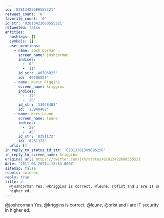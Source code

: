 ```yaml
---
id: '82813422680555521'
retweet_count: '0'
favorite_count: '0'
id_str: '82813422680555521'
retweeted: false
entities:
  hashtags: []
  symbols: []
  user_mentions:
    - name: Josh Corman ♘
      screen_name: joshcorman
      indices:
        - '0'
        - '11'
      id_str: '40706825'
      id: '40706825'
    - name: Kevin Riggins
      screen_name: kriggins
      indices:
        - '17'
        - '26'
      id_str: '13948402'
      id: '13948402'
    - name: Kees Leune
      screen_name: leune
      indices:
        - '39'
        - '45'
      id_str: '8251172'
      id: '8251172'
  urls: []
in_reply_to_status_id_str: '82811781369696256'
in_reply_to_screen_name: kriggins
original_url: https://twitter.com/jth/status/82813422680555521
date: '2011-06-20T14:13:53.000Z'
sitemap: false
robots: noindex
reply: true
title: >-
  @joshcorman Yes, @kriggins is correct. @leune, @bfist and I are IT security in
  higher ed.
---
```


@joshcorman Yes, @kriggins is correct. @leune, @bfist and I are IT security in higher ed.